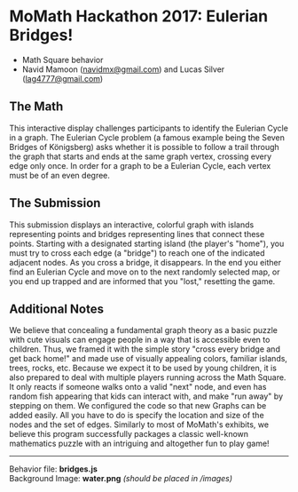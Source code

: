 # MoMath Hackathon 2017: Eulerian Bridges!

- Math Square behavior
- Navid Mamoon (navidmx@gmail.com) and Lucas Silver (lag4777@gmail.com)

## The Math

This interactive display challenges participants to identify the Eulerian Cycle in a graph. The Eulerian Cycle problem (a famous example being the Seven Bridges of Königsberg) asks whether it is possible to follow a trail through the graph that starts and ends at the same graph vertex, crossing every edge only once. In order for a graph to be a Eulerian Cycle, each vertex must be of an even degree.

## The Submission

This submission displays an interactive, colorful graph with islands representing points and bridges representing lines that connect these points. Starting with a designated starting island (the player's "home"), you must try to cross each edge (a "bridge") to reach one of the indicated adjacent nodes. As you cross a bridge, it disappears. In the end you either find an Eulerian Cycle and move on to the next randomly selected map, or you end up trapped and are informed that you "lost," resetting the game.

## Additional Notes

We believe that concealing a fundamental graph theory as a basic puzzle with cute visuals can engage people in a way that is accessible even to children. Thus, we framed it with the simple story "cross every bridge and get back home!" and made use of visually appealing colors, familiar islands, trees, rocks, etc.
Because we expect it to be used by young children, it is also prepared to deal with multiple players running across the Math Square. It only reacts if someone walks onto a valid "next" node, and even has random fish appearing that kids can interact with, and make "run away" by stepping on them.
We configured the code so that new Graphs can be added easily. All you have to do is specify the location and size of the nodes and the set of edges.
Similarly to most of MoMath's exhibits, we believe this program successfully packages a classic well-known mathematics puzzle with an intriguing and altogether fun to play game!

---

Behavior file: **bridges.js** <br />
Background Image: **water.png** *(should be placed in /images)*
